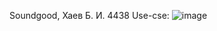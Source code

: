 Soundgood, Хаев Б. И. 4438
Use-cse:
![image](https://user-images.githubusercontent.com/83190740/221211499-97cbaa1c-0ac6-4424-8161-efa03906a4a8.png)
